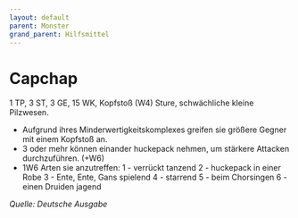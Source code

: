 ```yaml
---
layout: default
parent: Monster
grand_parent: Hilfsmittel
---
```


# Capchap
1 TP, 3 ST, 3 GE, 15 WK, Kopfstoß (W4)
Sture, schwächliche kleine Pilzwesen.
- Aufgrund ihres Minderwertigkeitskomplexes greifen sie größere Gegner mit einem Kopfstoß an.
- 3 oder mehr können einander huckepack nehmen, um stärkere Attacken durchzuführen. (+W6)
- 1W6 Arten sie anzutreffen:
1 - verrückt tanzend
2 - huckepack in einer Robe
3 - Ente, Ente, Gans spielend
4 - starrend
5 - beim Chorsingen
6 - einen Druiden jagend

*Quelle: Deutsche Ausgabe*